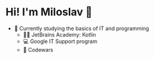 # Hi! I'm Miloslav 👋

- 🌱 Currently studying the basics of IT and programming
  -  👨‍💻 JetBrains Academy: Kotlin
  -  💻 Google IT Support program
  -  🔄 Codewars

<!---
milojezek/milojezek is a ✨ special ✨ repository because its `README.md` (this file) appears on your GitHub profile.
You can click the Preview link to take a look at your changes.
--->
